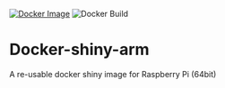 <!-- badges: start -->
[![Docker Image](https://img.shields.io/static/v1?label=Docker%20Build&message=Here&logo=docker&color=success)](https://hub.docker.com/repository/docker/andybaxter/docker-shiny-arm)
![Docker Build](https://github.com/andrewbaxter439/docker-shiny-arm/actions/workflows/docker-image.yml/badge.svg)
<!-- badges: end -->

# Docker-shiny-arm

A re-usable docker shiny image for Raspberry Pi (64bit)
